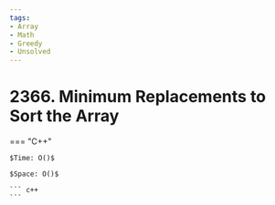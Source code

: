 ```yaml
---
tags:
- Array
- Math
- Greedy
- Unsolved
---
```



# 2366. Minimum Replacements to Sort the Array

=== "C++"

    $Time: O()$

    $Space: O()$

    ``` c++
    ```